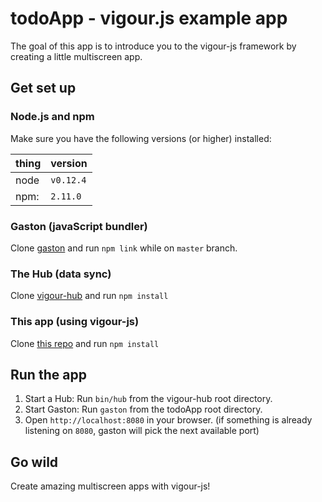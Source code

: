 # todoApp - vigour.js example app
The goal of this app is to introduce you to the vigour-js framework by creating a little multiscreen app.

## Get set up

### Node.js and npm
Make sure you have the following versions (or higher) installed:

|thing | version |
|---  | --- |
|node | `v0.12.4` |
|npm: | `2.11.0` |

### Gaston (javaScript bundler)
Clone [gaston](https://github.com/vigour-io/gaston) and run `npm link` while on `master` branch.

### The Hub (data sync)
Clone [vigour-hub](https://github.com/vigour-io/vigour-hub) and run `npm install`

### This app (using vigour-js)
Clone [this repo](https://github.com/vigour-io/todoApp) and run `npm install`

## Run the app
1. Start a Hub: Run `bin/hub` from the vigour-hub root directory.
2. Start Gaston: Run `gaston` from the todoApp root directory.
3. Open `http://localhost:8080` in your browser. (if something is already listening on `8080`, gaston will pick the next available port)

## Go wild
Create amazing multiscreen apps with vigour-js!



